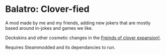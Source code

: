# Balatro: Clover-fied

A mod made by me and my friends, adding new jokers that are mostly based around in-jokes and games we like.

Deckskins and other cosmetic changes in the [Freinds of clover expansion!](https://github.com/Clover-090/Clover-fied-Friends-of-Clover-expansion).

Requires Steammodded and its dependancies to run.
